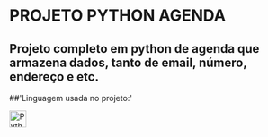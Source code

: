 # PROJETO PYTHON AGENDA
Projeto completo em python de agenda que armazena dados, tanto de email, número, endereço e etc.
---
##'Linguagem usada no projeto:'

<img 
    align="left" 
    alt="Python" 
    title="Python"
    width="30px" 
    style="padding-right: 10px;" 
    src="https://cdn.jsdelivr.net/gh/devicons/devicon@latest/icons/python/python-original.svg" 
/>
